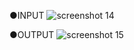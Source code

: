 ●INPUT
![screenshot 14](https://user-images.githubusercontent.com/46736749/52549393-7722e300-2e05-11e9-9ecd-9be21db7f79b.png)

●OUTPUT
![screenshot 15](https://user-images.githubusercontent.com/46736749/52549558-62931a80-2e06-11e9-9d86-152893d94a54.png)
